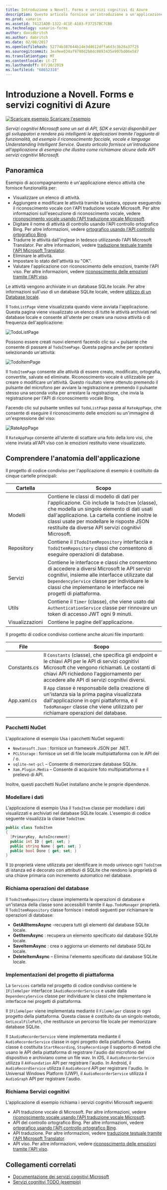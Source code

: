 ```yaml
---
title: Introduzione a Novell. Forms e servizi cognitivi di Azure
description: Questo articolo fornisce un'introduzione a un'applicazione di esempio che illustra come richiamare alcune delle API servizi cognitivi Microsoft.
ms.prod: xamarin
ms.assetid: 74121ADB-1322-4C1E-A103-F37257BC7CB0
ms.technology: xamarin-forms
author: davidbritch
ms.author: dabritch
ms.date: 02/08/2017
ms.openlocfilehash: 52774b387644b14e3d4612dffa6d3c3b28a37f25
ms.sourcegitcommit: 3ea9ee034af9790d2b0dc0893435e997bd06e587
ms.translationtype: MT
ms.contentlocale: it-IT
ms.lasthandoff: 07/30/2019
ms.locfileid: "68652318"
---
```

# <a name="xamarinforms-and-azure-cognitive-services-introduction"></a>Introduzione a Novell. Forms e servizi cognitivi di Azure

[![Scaricare esempio](~/media/shared/download.png) Scaricare l'esempio](https://docs.microsoft.com/samples/xamarin/xamarin-forms-samples/webservices-todocognitiveservices)

_Servizi cognitivi Microsoft sono un set di API, SDK e servizi disponibili per gli sviluppatori a rendere più intelligenti le applicazioni tramite l'aggiunta di funzionalità, ad esempio il riconoscimento facciale, vocale e language Understanding Intelligent Service. Questo articolo fornisce un'introduzione all'applicazione di esempio che illustra come richiamare alcune delle API servizi cognitivi Microsoft._

## <a name="overview"></a>Panoramica

Esempio di accompagnamento è un'applicazione elenco attività che fornisce funzionalità per:

- Visualizzare un elenco di attività.
- Aggiungere e modificare le attività tramite la tastiera, oppure eseguendo il riconoscimento vocale con l'API traduzione vocale Microsoft. Per altre informazioni sull'esecuzione di riconoscimento vocale, vedere [riconoscimento vocale usando l'API traduzione vocale Microsoft](speech-recognition.md).
- Digitare il nome di attività di controllo usando l'API controllo ortografico Bing. Per altre informazioni, vedere [ortografico usando l'API controllo ortografico Bing](spell-check.md).
- Tradurre le attività dall'inglese in tedesco utilizzando l'API Microsoft Translator. Per altre informazioni, vedere [traduzione testuale tramite l'API Microsoft Translator](text-translation.md).
- Eliminare le attività.
- Impostare lo stato dell'attività su "OK".
- Valutare l'applicazione con riconoscimento delle emozioni, tramite l'API viso. Per altre informazioni, vedere [riconoscimento delle emozioni tramite l'API viso](emotion-recognition.md).

Le attività vengono archiviate in un database SQLite locale. Per altre informazioni sull'uso di un database SQLite locale, vedere [utilizzo di un Database locale](~/xamarin-forms/data-cloud/data/databases.md).

Il `TodoListPage` viene visualizzata quando viene avviata l'applicazione. Questa pagina viene visualizzato un elenco di tutte le attività archiviati nel database locale e consente all'utente per creare una nuova attività o di frequenza dell'applicazione:

![](introduction-images/sample-application-1.png "TodoListPage")

Possono essere creati nuovi elementi facendo clic sui *+* pulsante che consente di passare al `TodoItemPage`. Questa pagina anche per spostarsi selezionando un'attività:

![](introduction-images/sample-application-2.png "TodoItemPage")

Il `TodoItemPage` consente alle attività di essere creato, modificato, ortografia, convertite, salvate ed eliminate. Riconoscimento vocale è utilizzabile per creare o modificare un'attività. Questo risultato viene ottenuto premendo il pulsante del microfono per avviare la registrazione e premendo il pulsante stesso una seconda volta per arrestare la registrazione, che invia la registrazione per l'API di riconoscimento vocale Bing.

Facendo clic sul pulsante smilies sul `TodoListPage` passa al `RateAppPage`, che consente di eseguire il riconoscimento delle emozioni su un'immagine di un'espressione del viso:

![](introduction-images/sample-application-3.png "RateAppPage")

Il `RateAppPage` consente all'utente di scattare una foto della loro visi, che viene inviata all'API viso con le emozioni restituito viene visualizzato.

## <a name="understand-the-application-anatomy"></a>Comprendere l'anatomia dell'applicazione

Il progetto di codice condiviso per l'applicazione di esempio è costituito da cinque cartelle principali:

|Cartella|Scopo|
|--- |--- |
|Modelli|Contiene le classi di modello di dati per l'applicazione. Ciò include la `TodoItem` (classe), che modella un singolo elemento di dati usati dall'applicazione. La cartella contiene inoltre le classi usate per modellare le risposte JSON restituite da diverse API servizi cognitivi Microsoft.|
|Repository|Contiene il `ITodoItemRepository` interfaccia e `TodoItemRepository` classi che consentono di eseguire operazioni di database.|
|Servizi|Contiene le interfacce e classi che consentono di accedere a diversi Microsoft le API servizi cognitivi, insieme alle interfacce utilizzate dal `DependencyService` classe per individuare le classi che implementano le interfacce nei progetti di piattaforma.|
|Utils|Contiene il `Timer` (classe), che viene usato dal `AuthenticationService` classe per rinnovare un token di accesso JWT ogni 9 minuti.|
|Visualizzazioni|Contiene le pagine dell'applicazione.|

Il progetto di codice condiviso contiene anche alcuni file importanti:

|File|Scopo|
|--- |--- |
|Constants.cs|Il `Constants` (classe), che specifica gli endpoint e le chiavi API per le API di servizi cognitivi Microsoft che vengono richiamati. Le costanti di chiavi API richiedono l'aggiornamento per accedere alle API di servizi cognitivi diversi.|
|App.xaml.cs|Il `App` classe è responsabile della creazione di un'istanza sia la prima pagina visualizzata dall'applicazione in ogni piattaforma, e il `TodoManager` classe che viene utilizzato per richiamare operazioni del database.|

### <a name="nuget-packages"></a>Pacchetti NuGet

L'applicazione di esempio Usa i pacchetti NuGet seguenti:

- `Newtonsoft.Json` : fornisce un framework JSON per .NET.
- `PCLStorage` : fornisce un set di file locale multipiattaforma con le API dei / o.
- `sqlite-net-pcl` – Consente di memorizzare database SQLite.
- `Xam.Plugin.Media` – Consente di acquisire foto multipiattaforma e il prelievo di API.

Inoltre, questi pacchetti NuGet installano anche le proprie dipendenze.

### <a name="model-the-data"></a>Modellare i dati

L'applicazione di esempio Usa il `TodoItem` classe per modellare i dati visualizzati e archiviati nel database SQLite locale. L'esempio di codice seguente visualizza la classe `TodoItem`:

```csharp
public class TodoItem
{
  [PrimaryKey, AutoIncrement]
  public int ID { get; set; }
  public string Name { get; set; }
  public bool Done { get; set; }
}
```

Il `ID` proprietà viene utilizzata per identificare in modo univoco ogni `TodoItem` di istanza ed è decorato con attributi di SQLite che rendono la proprietà di una chiave primaria con incremento automatico nel database.

### <a name="invoke-database-operations"></a>Richiama operazioni del database

Il `TodoItemRepository` classe implementa le operazioni di database e un'istanza della classe sono accessibili tramite il `App.TodoManager` proprietà. Il `TodoItemRepository` classe fornisce i metodi seguenti per richiamare le operazioni di database:

- **GetAllItemsAsync** -recupera tutti gli elementi dal database SQLite locale.
- **GetItemAsync** : recupera un elemento specificato dal database SQLite locale.
- **SaveItemAsync** : crea o aggiorna un elemento nel database SQLite locale.
- **DeleteItemAsync** – Elimina l'elemento specificato dal database SQLite locale.

### <a name="platform-project-implementations"></a>Implementazioni del progetto di piattaforma

La `Services` cartella nel progetto di codice condiviso contiene le `IFileHelper` interfacce `IAudioRecorderService` e usate dalla `DependencyService` classe per individuare le classi che implementano le interfacce nei progetti di piattaforma.

Il `IFileHelper` viene implementata mediante il `FileHelper` classe in ogni progetto della piattaforma. Questa classe è costituito da un singolo metodo, `GetLocalFilePath`, che restituisce un percorso file locale per memorizzare database SQLite.

Il `IAudioRecorderService` viene implementata mediante il `AudioRecorderService` classe in ogni progetto della piattaforma. Questa classe è costituita `StartRecording`, `StopRecording`e il supporto di metodi che usano le API della piattaforma di registrare l'audio dal microfono del dispositivo e archiviano come un file wav. In iOS, il `AudioRecorderService` utilizza il `AVFoundation` API per registrare l'audio. In Android, il `AudioRecordService` utilizza il `AudioRecord` API per registrare l'audio. In Universal Windows Platform (UWP), il `AudioRecorderService` utilizza il `AudioGraph` API per registrare l'audio.

### <a name="invoke-cognitive-services"></a>Richiama Servizi cognitivi

L'applicazione di esempio richiama i servizi cognitivi Microsoft seguenti:

- API traduzione vocale di Microsoft. Per altre informazioni, vedere [riconoscimento vocale usando l'API traduzione vocale Microsoft](speech-recognition.md).
- API del controllo ortografico Bing. Per altre informazioni, vedere [ortografico usando l'API controllo ortografico Bing](spell-check.md).
- API traduzione. Per altre informazioni, vedere [traduzione testuale tramite l'API Microsoft Translator](text-translation.md).
- API viso. Per altre informazioni, vedere [riconoscimento delle emozioni tramite l'API viso](emotion-recognition.md).

## <a name="related-links"></a>Collegamenti correlati

- [Documentazione dei servizi cognitivi Microsoft](https://www.microsoft.com/cognitive-services/documentation)
- [Servizi cognitivi TODO (esempio)](https://docs.microsoft.com/samples/xamarin/xamarin-forms-samples/webservices-todocognitiveservices)
